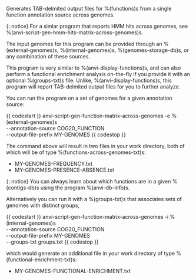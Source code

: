 Generates TAB-delmited output files for %(functions)s from a single function annotation source across genomes.

{:.notice}
For a simlar program that reports HMM hits across genomes, see %(anvi-script-gen-hmm-hits-matrix-across-genomes)s.

The input genomes for this program can be provided through an %(external-genomes)s, %(internal-genomes)s, %(genomes-storage-db)s, or any combination of these sources.

This program is very similar to %(anvi-display-functions)s, and can also perform a functional enrichment analysis on-the-fly if you provide it with an optional %(groups-txt)s file. Unlike, %(anvi-display-functions)s, this program will report TAB-delmited output files for you to further analyze.

You can run the program on a set of genomes for a given annotation source:

{{ codestart }}
anvi-script-gen-function-matrix-across-genomes -e %(external-genomes)s \
                                               --annotation-source COG20_FUNCTION \
                                               --output-file-prefix MY-GENOMES
{{ codestop }}

The command above will result in two files in your work directory, both of which will be of type %(functions-across-genomes-txt)s:

* MY-GENOMES-FREQUENCY.txt
* MY-GENOMES-PRESENCE-ABSENCE.txt

{:.notice}
You can always learn about which functions are in a given %(contigs-db)s using the program %(anvi-db-info)s.

Alternatively you can run it with a %(groups-txt)s that associates sets of genomes with distinct groups,

{{ codestart }}
anvi-script-gen-function-matrix-across-genomes -i %(internal-genomes)s \
                                               --annotation-source COG20_FUNCTION \
                                               --output-file-prefix MY-GENOMES \
                                               --groups-txt groups.txt
{{ codestop }}

which would generate an additional file in your work directory of type %(functional-enrichment-txt)s:

* MY-GENOMES-FUNCTIONAL-ENRICHMENT.txt
